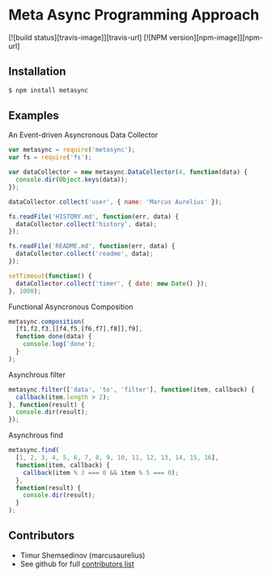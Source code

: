 # Meta Async Programming Approach

[![build status][travis-image]][travis-url]
[![NPM version][npm-image]][npm-url]

## Installation

```bash
$ npm install metasync
```

## Examples

An Event-driven Asyncronous Data Collector
```JavaScript
var metasync = require('metasync');
var fs = require('fs');

var dataCollector = new metasync.DataCollector(4, function(data) {
  console.dir(Object.keys(data));
});

dataCollector.collect('user', { name: 'Marcus Aurelius' });

fs.readFile('HISTORY.md', function(err, data) {
  dataCollector.collect('history', data);
});

fs.readFile('README.md', function(err, data) {
  dataCollector.collect('readme', data);
});

setTimeout(function() {
  dataCollector.collect('timer', { date: new Date() });
}, 1000);
```

Functional Asyncronous Composition
```JavaScript
metasync.composition(
  [f1,f2,f3,[[f4,f5,[f6,f7],f8]],f9],
  function done(data) {
    console.log('done');
  }
);
```

Asynchrous filter
```JavaScript
metasync.filter(['data', 'to', 'filter'], function(item, callback) {
  callback(item.length > 2);
}, function(result) {
  console.dir(result);
});
```

Asynchrous find
```JavaScript
metasync.find(
  [1, 2, 3, 4, 5, 6, 7, 8, 9, 10, 11, 12, 13, 14, 15, 16],
  function(item, callback) {
    callback(item % 3 === 0 && item % 5 === 0);
  },
  function(result) {
    console.dir(result);
  }
);
```

## Contributors

  - Timur Shemsedinov (marcusaurelius)
  - See github for full [contributors list](https://github.com/metarhia/MetaSync/graphs/contributors)
